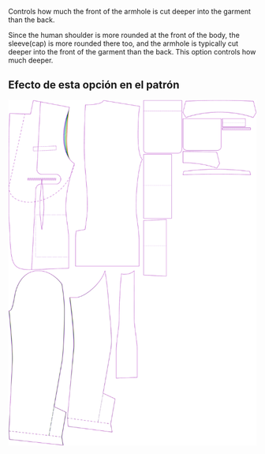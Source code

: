 
Controls how much the front of the armhole is cut deeper into the garment than the back.

Since the human shoulder is more rounded at the front of the body, the sleeve(cap) is more rounded there too, and the armhole is typically cut deeper into the front of the garment than the back. This option controls how much deeper.


## Efecto de esta opción en el patrón
![This image shows the effect of this option by superimposing several variants that have a different value for this option](jaeger_frontarmholedeeper_sample.svg "Effect of this option on the pattern")
